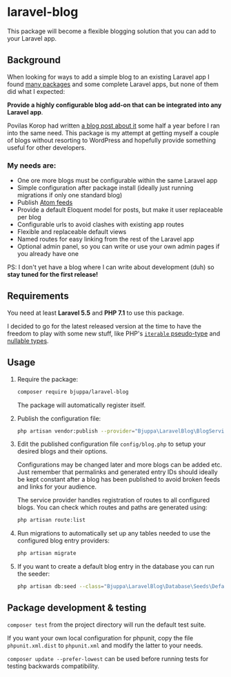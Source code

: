 # laravel-blog
This package will become a flexible blogging solution that you can add to your Laravel app.

## Background
When looking for ways to add a simple blog to an existing Laravel app I found
[many packages](https://packagist.org/?q=laravel%20blog)
and some complete Laravel apps, but none of them did what I expected:

**Provide a highly configurable blog add-on that can be integrated into any Laravel app**.

Povilas Korop had written
[a blog post about it](https://quickadminpanel.com/blog/blog-packages-for-laravel-nothing-to-choose-from/)
some half a year before I ran into the same need.
This package is my attempt at getting myself a couple of blogs without resorting to WordPress
and hopefully provide something useful for other developers.

### My needs are:
- One ore more blogs must be configurable within the same Laravel app
- Simple configuration after package install (ideally just running migrations if only one standard blog)
- Publish [Atom feeds](https://en.wikipedia.org/wiki/Atom_(standard)) 
- Provide a default Eloquent model for posts, but make it user replaceable per blog
- Configurable urls to avoid clashes with existing app routes
- Flexible and replaceable default views
- Named routes for easy linking from the rest of the Laravel app
- Optional admin panel, so you can write or use your own admin pages if you already have one


PS: I don't yet have a blog where I can write about development (duh) so
**stay tuned for the first release!**

## Requirements
You need at least **Laravel 5.5** and **PHP 7.1** to use this package.

I decided to go for the latest released version at the time to have the freedom to play with
some new stuff, like PHP's
[`iterable` pseudo-type](http://php.net/manual/en/migration71.new-features.php#migration71.new-features.iterable-pseudo-type)
and [nullable types](http://php.net/manual/en/migration71.new-features.php#migration71.new-features.nullable-types).

## Usage

1. Require the package:
    
    ```bash
    composer require bjuppa/laravel-blog
    ```

    The package will automatically register itself.

2. Publish the configuration file:
    
    ```bash
    php artisan vendor:publish --provider="Bjuppa\LaravelBlog\BlogServiceProvider" --tag="blog-config"
    ```

3. Edit the published configuration file `config/blog.php` to setup your desired blogs and their options.

    Configurations may be changed later and more blogs can be added etc.
    Just remember that permalinks and generated entry IDs should ideally be kept constant
    after a blog has been published to avoid broken feeds and links for your audience.
    
    The service provider handles registration of routes to all configured blogs.
    You can check which routes and paths are generated using:
    
    ```bash
    php artisan route:list
    ```

4. Run migrations to automatically set up any tables needed to use the configured blog entry providers:
    
    ```bash
    php artisan migrate
    ```
    
5. If you want to create a default blog entry in the database you can run the seeder:

    ```bash
    php artisan db:seed --class="Bjuppa\LaravelBlog\Database\Seeds\DefaultBlogEntrySeeder"
    ``` 

## Package development & testing
`composer test` from the project directory will run the default test suite.

If you want your own local configuration for phpunit,
copy the file `phpunit.xml.dist` to `phpunit.xml` and modify the latter to your needs.

`composer update --prefer-lowest` can be used before running tests for testing backwards compatibility.
